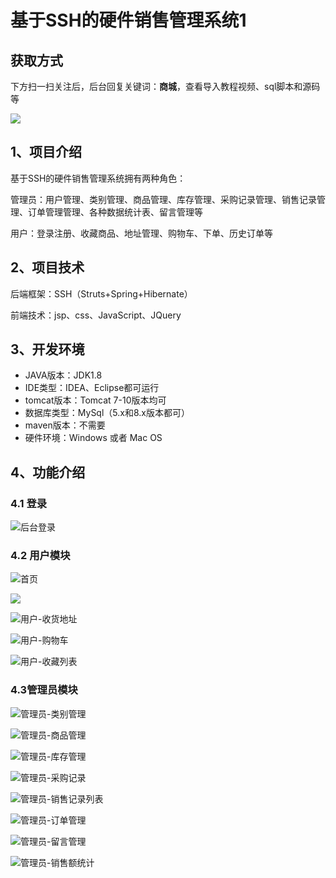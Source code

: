 # 基于SSH的硬件销售管理系统1

## 获取方式

下方扫一扫关注后，后台回复关键词：**商城**，查看导入教程视频、sql脚本和源码等

 ![](https://www.codeshop.fun/Typora-Images/202205281253739.png)

## 1、项目介绍

基于SSH的硬件销售管理系统拥有两种角色：

管理员：用户管理、类别管理、商品管理、库存管理、采购记录管理、销售记录管理、订单管理管理、各种数据统计表、留言管理等

用户：登录注册、收藏商品、地址管理、购物车、下单、历史订单等


## 2、项目技术

后端框架：SSH（Struts+Spring+Hibernate）

前端技术：jsp、css、JavaScript、JQuery

## 3、开发环境

- JAVA版本：JDK1.8
- IDE类型：IDEA、Eclipse都可运行
- tomcat版本：Tomcat 7-10版本均可
- 数据库类型：MySql（5.x和8.x版本都可） 
- maven版本：不需要
- 硬件环境：Windows 或者 Mac OS


## 4、功能介绍

### 4.1 登录

![后台登录](https://www.codeshop.fun/Typora-Images/202208141948264.jpg)

### 4.2 用户模块

![首页](https://www.codeshop.fun/Typora-Images/202208141948587.jpg)

![](https://www.codeshop.fun/Typora-Images/202208141948957.jpeg)

![用户-收货地址](https://www.codeshop.fun/Typora-Images/202208141948132.jpg)

![用户-购物车](https://www.codeshop.fun/Typora-Images/202208141948658.jpg)

![用户-收藏列表](https://www.codeshop.fun/Typora-Images/202208141948540.jpg)

### 4.3管理员模块

![管理员-类别管理](https://www.codeshop.fun/Typora-Images/202208141948167.jpg)

![管理员-商品管理](https://www.codeshop.fun/Typora-Images/202208141948915.jpg)

![管理员-库存管理](https://www.codeshop.fun/Typora-Images/202208141948844.jpg)

![管理员-采购记录](https://www.codeshop.fun/Typora-Images/202208141948644.jpg)

![管理员-销售记录列表](https://www.codeshop.fun/Typora-Images/202208141948192.jpg)

![管理员-订单管理](https://www.codeshop.fun/Typora-Images/202208141949888.jpg)

![管理员-留言管理](https://www.codeshop.fun/Typora-Images/202208141949600.jpg)

![管理员-销售额统计](https://www.codeshop.fun/Typora-Images/202208141949666.jpg)

